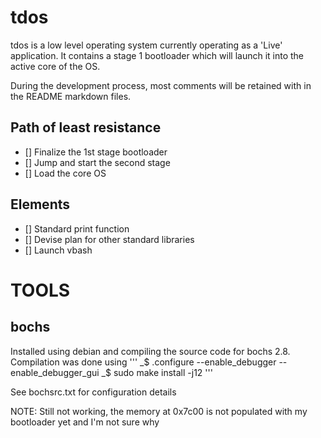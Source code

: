 # tdos
tdos is a low level operating system currently operating as a 'Live' 
application. It contains a stage 1 bootloader which will launch it into
the active core of the OS.

During the development process, most comments will be retained with in the README
markdown files. 

## Path of least resistance
* [] Finalize the 1st stage bootloader
* [] Jump and start the second stage
* [] Load the core OS

## Elements
* [] Standard print function
* [] Devise plan for other standard libraries
* [] Launch vbash

# TOOLS

## bochs
Installed using debian and compiling the source code for bochs 2.8. Compilation was done using 
'''
_$ .configure --enable_debugger --enable_debugger_gui
_$ sudo make install -j12
'''

See bochsrc.txt for configuration details

NOTE: Still not working, the memory at 0x7c00 is not populated with my bootloader yet and I'm not sure why
